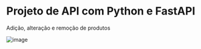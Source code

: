 # Projeto de API com Python e FastAPI
Adição, alteração e remoção de produtos

![image](https://github.com/user-attachments/assets/ee6105d2-8c5b-48c6-af38-0a296a4bd728)
